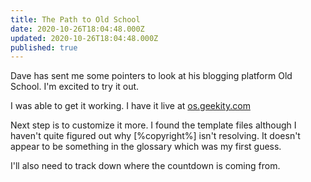 ```yaml
---
title: The Path to Old School
date: 2020-10-26T18:04:48.000Z
updated: 2020-10-26T18:04:48.000Z
published: true
---
```


Dave has sent me some pointers to look at his blogging platform Old School. I'm excited to try it out.

I was able to get it working. I have it live at <a href="http://os.geekity.com/">os.geekity.com</a>

Next step is to customize it more. I found the template files although I haven't quite figured out why [%copyright%] isn't resolving. It doesn't appear to be something in the glossary which was my first guess.

I'll also need to track down where the countdown is coming from.

